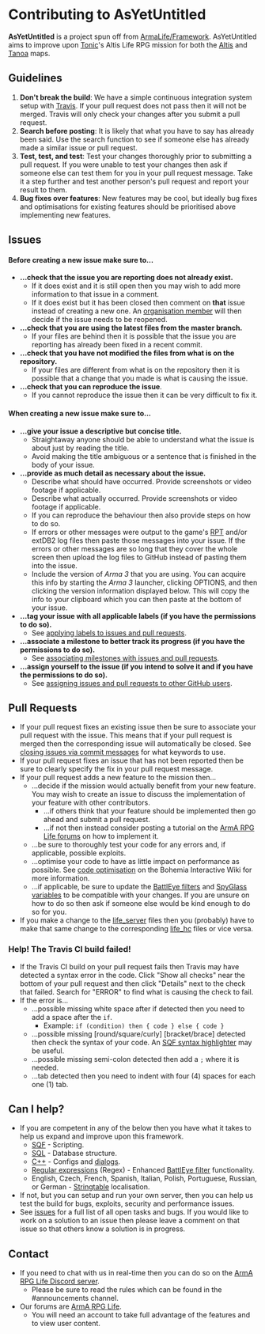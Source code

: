 Contributing to AsYetUntitled
=======================

**AsYetUntitled** is a project spun off from [ArmaLife/Framework](https://github.com/ArmaLife/Framework). AsYetUntitled aims to improve upon [Tonic](https://github.com/TAWTonic)'s Altis Life RPG mission for both the [Altis](https://arma3.com/features/terrain) and [Tanoa](https://arma3.com/apex) maps. 

## Guidelines

1. **Don't break the build**: We have a simple continuous integration system setup with [Travis](https://travis-ci.org/AsYetUntitled/Framework). If your pull request does not pass then it will not be merged. Travis will only check your changes after you submit a pull request. 
2. **Search before posting**: It is likely that what you have to say has already been said. Use the search function to see if someone else has already made a similar issue or pull request. 
3. **Test, test, and test**: Test your changes thoroughly prior to submitting a pull request. If you were unable to test your changes then ask if someone else can test them for you in your pull request message. Take it a step further and test another person's pull request and report your result to them. 
4. **Bug fixes over features**: New features may be cool, but ideally bug fixes and optimisations for existing features should be prioritised above implementing new features. 

## Issues
#### Before creating a new issue make sure to... 
* **...check that the issue you are reporting does not already exist.** 
  * If it does exist and it is still open then you may wish to add more information to that issue in a comment. 
  * If it does exist but it has been closed then comment on **that** issue instead of creating a new one. An [organisation member](https://github.com/AsYetUntitled) will then decide if the issue needs to be reopened. 
* **...check that you are using the latest files from the master branch.** 
  * If your files are behind then it is possible that the issue you are reporting has already been fixed in a recent commit. 
* **...check that you have not modified the files from what is on the repository.** 
  * If your files are different from what is on the repository then it is possible that a change that you made is what is causing the issue. 
* **...check that you can reproduce the issue**. 
  * If you cannot reproduce the issue then it can be very difficult to fix it. 

#### When creating a new issue make sure to... 
* **...give your issue a descriptive but concise title.** 
  * Straightaway anyone should be able to understand what the issue is about just by reading the title. 
  * Avoid making the title ambiguous or a sentence that is finished in the body of your issue. 
* **...provide as much detail as necessary about the issue.** 
  * Describe what should have occurred. Provide screenshots or video footage if applicable. 
  * Describe what actually occurred. Provide screenshots or video footage if applicable. 
  * If you can reproduce the behaviour then also provide steps on how to do so. 
  * If errors or other messages were output to the game's [RPT](https://community.bistudio.com/wiki/Crash_Files) and/or extDB2 log files then paste those messages into your issue. If the errors or other messages are so long that they cover the whole screen then upload the log files to GitHub instead of pasting them into the issue. 
  * Include the version of *Arma 3* that you are using. You can acquire this info by starting the *Arma 3* launcher, clicking OPTIONS, and then clicking the version information displayed below. This will copy the info to your clipboard which you can then paste at the bottom of your issue. 
* **...tag your issue with all applicable labels (if you have the permissions to do so).** 
  * See [applying labels to issues and pull requests](https://help.github.com/articles/applying-labels-to-issues-and-pull-requests/). 
* **...associate a milestone to better track its progress (if you have the permissions to do so).** 
  * See [associating milestones with issues and pull requests](https://help.github.com/articles/associating-milestones-with-issues-and-pull-requests/). 
* **...assign yourself to the issue (if you intend to solve it and if you have the permissions to do so).** 
  * See [assigning issues and pull requests to other GitHub users](https://help.github.com/articles/assigning-issues-and-pull-requests-to-other-github-users/). 

## Pull Requests
* If your pull request fixes an existing issue then be sure to associate your pull request with the issue. This means that if your pull request is merged then the corresponding issue will automatically be closed. See [closing issues via commit messages](https://help.github.com/articles/closing-issues-via-commit-messages/) for what keywords to use. 
* If your pull request fixes an issue that has not been reported then be sure to clearly specify the fix in your pull request message. 
* If your pull request adds a new feature to the mission then...
  * ...decide if the mission would actually benefit from your new feature. You may wish to create an issue to discuss the implementation of your feature with other contributors. 
    * ...if others think that your feature should be implemented then go ahead and submit a pull request. 
    * ...if not then instead consider posting a tutorial on the [ArmA RPG Life forums](https://armarpglife.com/forums/) on how to implement it. 
  * ...be sure to thoroughly test your code for any errors and, if applicable, possible exploits. 
  * ...optimise your code to have as little impact on performance as possible. See [code optimisation](https://community.bistudio.com/wiki/Code_Optimisation) on the Bohemia Interactive Wiki for more information. 
  * ...if applicable, be sure to update the [BattlEye filters](https://github.com/AsYetUntitled/Framework/tree/master/BEFilters) and [SpyGlass variables](https://github.com/AsYetUntitled/Framework/blob/master/Altis_Life.Altis/config/Config_SpyGlass.hpp) to be compatible with your changes. If you are unsure on how to do so then ask if someone else would be kind enough to do so for you. 
* If you make a change to the [life_server](https://github.com/AsYetUntitled/Framework/tree/master/life_server) files then you (probably) have to make that same change to the corresponding [life_hc](https://github.com/AsYetUntitled/Framework/tree/master/life_hc) files or vice versa. 

### Help! The Travis CI build failed!
* If the Travis CI build on your pull request fails then Travis may have detected a syntax error in the code. Click "Show all checks" near the bottom of your pull request and then click "Details" next to the check that failed. Search for "ERROR" to find what is causing the check to fail. 
* If the error is...
  * ...possible missing white space after if detected then you need to add a space after the `if`. 
    * Example: `if (condition) then { code } else { code }`
  * ...possible missing [round/square/curly] [bracket/brace] detected then check the syntax of your code. An [SQF syntax highlighter](https://www.google.com.au/search?q=SQF+syntax+highlighter&rlz=1C1ASRM_enAU584AU584&oq=SQF+syntax+highlighter&aqs=chrome..69i57.620j0j7&sourceid=chrome&ie=UTF-8) may be useful. 
  * ...possible missing semi-colon detected then add a `;` where it is needed. 
  * ...tab detected then you need to indent with four (4) spaces for each one (1) tab. 

## Can I help?
* If you are competent in any of the below then you have what it takes to help us expand and improve upon this framework. 
  * [SQF](https://community.bistudio.com/wiki/SQF_syntax) - Scripting. 
  * [SQL](https://en.wikipedia.org/wiki/SQL) - Database structure. 
  * [C++](https://en.wikipedia.org/wiki/C%2B%2B) - Configs and [dialogs](https://community.bistudio.com/wiki/Dialog_Control). 
  * [Regular expressions](http://www.regular-expressions.info/) (Regex) - Enhanced [BattlEye filter](https://github.com/AsYetUntitled/Framework/tree/master/BEFilters) functionality. 
  * English, Czech, French, Spanish, Italian, Polish, Portuguese, Russian, or German - [Stringtable](https://community.bistudio.com/wiki/Stringtable.xml) localisation. 
* If not, but you can setup and run your own server, then you can help us test the build for bugs, exploits, security and performance issues. 
* See [issues](https://github.com/AsYetUntitled/Framework/issues) for a full list of all open tasks and bugs. If you would like to work on a solution to an issue then please leave a comment on that issue so that others know a solution is in progress. 

## Contact
* If you need to chat with us in real-time then you can do so on the [ArmA RPG Life Discord server](https://discordapp.com/invite/sEcQdPn). 
  * Please be sure to read the rules which can be found in the #announcements channel. 
* Our forums are [ArmA RPG Life](https://armarpglife.com/forums/). 
  * You will need an account to take full advantage of the features and to view user content. 
